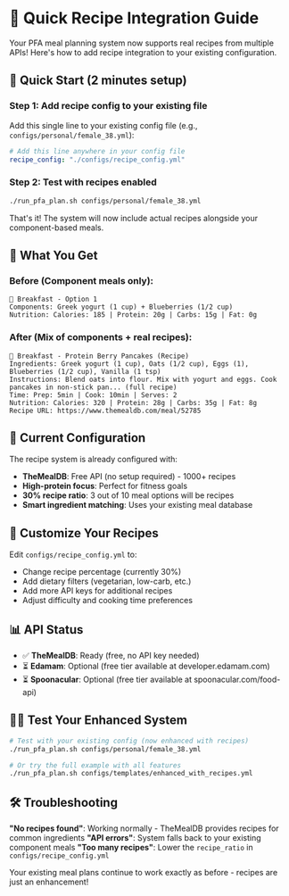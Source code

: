 # 🍳 Quick Recipe Integration Guide

Your PFA meal planning system now supports real recipes from multiple APIs! Here's how to add recipe integration to your existing configuration.

## 🚀 Quick Start (2 minutes setup)

### Step 1: Add recipe config to your existing file
Add this single line to your existing config file (e.g., `configs/personal/female_38.yml`):

```yaml
# Add this line anywhere in your config file
recipe_config: "./configs/recipe_config.yml"
```

### Step 2: Test with recipes enabled
```bash
./run_pfa_plan.sh configs/personal/female_38.yml
```

That's it! The system will now include actual recipes alongside your component-based meals.

## 🎯 What You Get

### Before (Component meals only):
```
🥗 Breakfast - Option 1
Components: Greek yogurt (1 cup) + Blueberries (1/2 cup)
Nutrition: Calories: 185 | Protein: 20g | Carbs: 15g | Fat: 0g
```

### After (Mix of components + real recipes):
```
🍳 Breakfast - Protein Berry Pancakes (Recipe)
Ingredients: Greek yogurt (1 cup), Oats (1/2 cup), Eggs (1), Blueberries (1/2 cup), Vanilla (1 tsp)
Instructions: Blend oats into flour. Mix with yogurt and eggs. Cook pancakes in non-stick pan... (full recipe)
Time: Prep: 5min | Cook: 10min | Serves: 2
Nutrition: Calories: 320 | Protein: 28g | Carbs: 35g | Fat: 8g
Recipe URL: https://www.themealdb.com/meal/52785
```

## 📝 Current Configuration

The recipe system is already configured with:
- **TheMealDB**: Free API (no setup required) - 1000+ recipes
- **High-protein focus**: Perfect for fitness goals
- **30% recipe ratio**: 3 out of 10 meal options will be recipes
- **Smart ingredient matching**: Uses your existing meal database

## 🔧 Customize Your Recipes

Edit `configs/recipe_config.yml` to:
- Change recipe percentage (currently 30%)
- Add dietary filters (vegetarian, low-carb, etc.)
- Add more API keys for additional recipes
- Adjust difficulty and cooking time preferences

## 📊 API Status

- ✅ **TheMealDB**: Ready (free, no API key needed)
- ⏳ **Edamam**: Optional (free tier available at developer.edamam.com)
- ⏳ **Spoonacular**: Optional (free tier available at spoonacular.com/food-api)

## 🏃‍♂️ Test Your Enhanced System

```bash
# Test with your existing config (now enhanced with recipes)
./run_pfa_plan.sh configs/personal/female_38.yml

# Or try the full example with all features
./run_pfa_plan.sh configs/templates/enhanced_with_recipes.yml
```

## 🛠 Troubleshooting

**"No recipes found"**: Working normally - TheMealDB provides recipes for common ingredients
**"API errors"**: System falls back to your existing component meals
**"Too many recipes"**: Lower the `recipe_ratio` in `configs/recipe_config.yml`

Your existing meal plans continue to work exactly as before - recipes are just an enhancement!